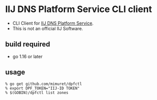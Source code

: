 # IIJ DNS Platform Service CLI client
- CLI Client for [IIJ DNS Platform Service](https://www.iij.ad.jp/en/biz/dns-pfm/).
- This is not an official IIJ Software.

## build required
- go 1.16 or later

## usage
```
% go get github.com/mimuret/dpfctl
% export DPF_TOKEN="IIJ-ID TOKEN"
% $(GOBIN)/dpfctl list zones
```
